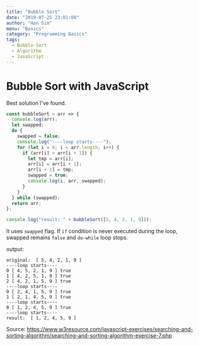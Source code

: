 ```yaml
---
title: "Bubble Sort"
date: "2019-07-25 23:01:00"
author: "Han Sim"
menu: "Basics"
category: "Programming Basics"
tags:
  - Bubble-Sort
  - Algorithm
  - JavaScript
---
```


# Bubble Sort with JavaScript

Best solution I've found.

```JavaScript
const bubbleSort = arr => {
  console.log(arr);
  let swapped;
  do {
    swapped = false;
    console.log("----loop starts----");
    for (let i = 0; i < arr.length; i++) {
      if (arr[i] > arr[i + 1]) {
        let tmp = arr[i];
        arr[i] = arr[i + 1];
        arr[i + 1] = tmp;
        swapped = true;
        console.log(i, arr, swapped);
      }
    }
  } while (swapped);
  return arr;
};

console.log("result: " + bubbleSort([5, 4, 2, 1, 9]));
```

It uses `swapped` flag. If `if` condition is never executed during the loop, swapped remains `false` and `do-while` loop stops.

output:

```
original:  [ 5, 4, 2, 1, 9 ]
----loop starts----
0 [ 4, 5, 2, 1, 9 ] true
1 [ 4, 2, 5, 1, 9 ] true
2 [ 4, 2, 1, 5, 9 ] true
----loop starts----
0 [ 2, 4, 1, 5, 9 ] true
1 [ 2, 1, 4, 5, 9 ] true
----loop starts----
0 [ 1, 2, 4, 5, 9 ] true
----loop starts----
result:  [ 1, 2, 4, 5, 9 ]
```

Source: https://www.w3resource.com/javascript-exercises/searching-and-sorting-algorithm/searching-and-sorting-algorithm-exercise-7.php